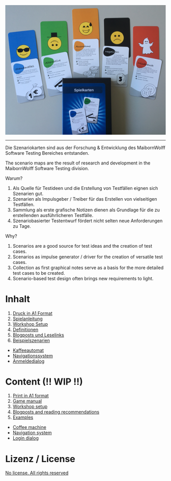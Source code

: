 ![alt text](./Szenariokarten.jpg "Szenariokarten")
________

Die Szenariokarten sind aus der Forschung & Entwicklung des MaibornWolff Software Testing Bereiches entstanden.

The scenario maps are the result of research and development in the MaibornWolff Software Testing division.



Warum?
1. Als Quelle für Testideen und die Erstellung von Testfällen eignen sich Szenarien gut.
2. Szenarien als Impulsgeber / Treiber für das Erstellen von vielseitigen Testfällen.
3. Sammlung als erste grafische Notizen dienen als Grundlage für die zu erstellenden ausführlicheren Testfälle.
4. Szenariobasierter Testentwurf fördert nicht selten neue Anforderungen zu Tage.

Why?
1. Scenarios are a good source for test ideas and the creation of test cases.
2. Scenarios as impulse generator / driver for the creation of versatile test cases.
3. Collection as first graphical notes serve as a basis for the more detailed test cases to be created.
4. Scenario-based test design often brings new requirements to light.


# Inhalt #
1. [Druck in A1 Format](./Print_A1/Deutsch)
2. [Spielanleitung](Spielanleitung.md)
3. [Workshop Setup](Workshop.md)
4. [Definitionen](./Definitionen.md)
5. [Blogposts und Leselinks](./Leselinks.md)
6. [Beispielszenarien](./Beispielszenarien)
  * [Kaffeeautomat](./Beispielszenarien/Kaffeeautomat.md)
  * [Navigationssystem](./Beispielszenarien/Navigationssystem.md)
  * [Anmeldedialog](./Beispielszenarien/Anmeldedialog.md)  

# Content (!! WIP !!)
1. [Print in A1 format](./Print_A1/English)
2. [Game manual](Spielanleitung.md)
3. [Workshop setup](Workshop.md)
4. [Blogposts and reading recommendations](./Leselinks.md)
5. [Examples](./Beispielszenarien)
  * [Coffee machine](./Beispielszenarien/Kaffeeautomat.md)
  * [Navigation system](./Beispielszenarien/Navigationssystem.md)
  * [Login dialog](./Beispielszenarien/Anmeldedialog.md)  

# Lizenz / License # 
[No license. All rights reserved](./LICENSE)